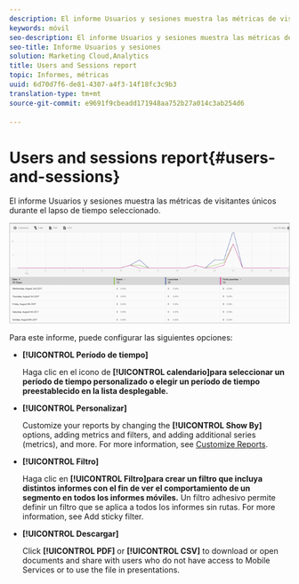 ```yaml
---
description: El informe Usuarios y sesiones muestra las métricas de visitantes únicos durante el lapso de tiempo seleccionado.
keywords: móvil
seo-description: El informe Usuarios y sesiones muestra las métricas de visitantes únicos durante el lapso de tiempo seleccionado.
seo-title: Informe Usuarios y sesiones
solution: Marketing Cloud,Analytics
title: Users and Sessions report
topic: Informes, métricas
uuid: 6d70d7f6-de81-4307-a4f3-14f18fc3c9b3
translation-type: tm+mt
source-git-commit: e9691f9cbeadd171948aa752b27a014c3ab254d6

---
```



# Users and sessions report{#users-and-sessions}

El informe Usuarios y sesiones muestra las métricas de visitantes únicos durante el lapso de tiempo seleccionado.

![Users and Sessions report](assets/users_sessions.png)

Para este informe, puede configurar las siguientes opciones:

* **[!UICONTROL Período de tiempo]**

   Haga clic en el icono de **[!UICONTROL calendario]para seleccionar un período de tiempo personalizado o elegir un período de tiempo preestablecido en la lista desplegable.**

* **[!UICONTROL Personalizar]**

   Customize your reports by changing the **[!UICONTROL Show By]** options, adding metrics and filters, and adding additional series (metrics), and more. For more information, see [Customize Reports](/help/using/usage/reports-customize/t-reports-customize.md).

* **[!UICONTROL Filtro]**

   Haga clic en **[!UICONTROL Filtro]para crear un filtro que incluya distintos informes con el fin de ver el comportamiento de un segmento en todos los informes móviles.** Un filtro adhesivo permite definir un filtro que se aplica a todos los informes sin rutas. For more information, see Add sticky filter.[](/help/using/usage/reports-customize/t-sticky-filter.md)

* **[!UICONTROL Descargar]**

   Click **[!UICONTROL PDF]** or **[!UICONTROL CSV]** to download or open documents and share with users who do not have access to Mobile Services or to use the file in presentations.
